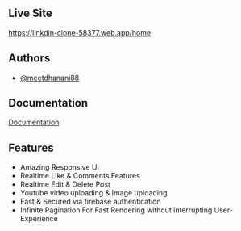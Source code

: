 
## Live Site



https://linkdin-clone-58377.web.app/home
## Authors

- [@meetdhanani88](https://github.com/meetdhanani88/Linkedin-Clone)


## Documentation

[Documentation](https://linktodocumentation)


## Features

- Amazing Responsive Ui
- Realtime Like & Comments Features
- Realtime Edit & Delete Post
- Youtube video uploading & Image uploading
- Fast & Secured via firebase authentication
- Infinite Pagination For Fast Rendering without interrupting User-Experience


